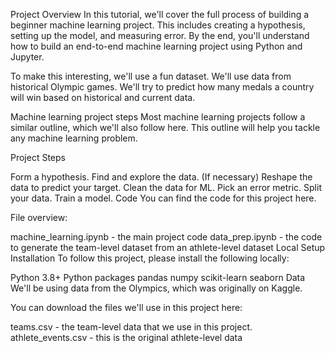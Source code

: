 Project Overview
In this tutorial, we'll cover the full process of building a beginner machine learning project. This includes creating a hypothesis, setting up the model, and measuring error. By the end, you'll understand how to build an end-to-end machine learning project using Python and Jupyter.

To make this interesting, we'll use a fun dataset. We'll use data from historical Olympic games. We'll try to predict how many medals a country will win based on historical and current data.

Machine learning project steps
Most machine learning projects follow a similar outline, which we'll also follow here. This outline will help you tackle any machine learning problem.

Project Steps

Form a hypothesis.
Find and explore the data.
(If necessary) Reshape the data to predict your target.
Clean the data for ML.
Pick an error metric.
Split your data.
Train a model.
Code
You can find the code for this project here.

File overview:

machine_learning.ipynb - the main project code
data_prep.ipynb - the code to generate the team-level dataset from an athlete-level dataset
Local Setup
Installation
To follow this project, please install the following locally:

Python 3.8+
Python packages
pandas
numpy
scikit-learn
seaborn
Data
We'll be using data from the Olympics, which was originally on Kaggle.

You can download the files we'll use in this project here:

teams.csv - the team-level data that we use in this project.
athlete_events.csv - this is the original athlete-level data
